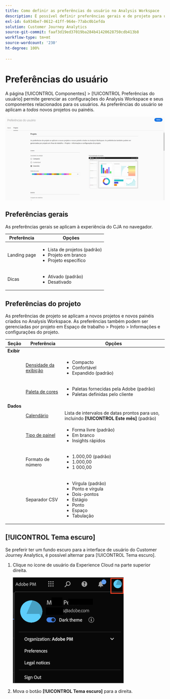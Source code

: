 ```yaml
---
title: Como definir as preferências do usuário no Analysis Workspace
description: É possível definir preferências gerais e de projeto para usuários.
exl-id: 6a934be7-0612-41ff-964e-77abc0b1efda
solution: Customer Journey Analytics
source-git-commit: faaf3d19ed37019ba284b41420628750cdb413b8
workflow-type: tm+mt
source-wordcount: '230'
ht-degree: 100%

---
```


# Preferências do usuário

A página [!UICONTROL Componentes] > [!UICONTROL Preferências do usuário] permite gerenciar as configurações do Analysis Workspace e seus componentes relacionados para os usuários. As preferências do usuário se aplicam a *todos* novos projetos ou painéis.

![Preferências do usuário](assets/user-preferences.png)

## Preferências gerais

As preferências gerais se aplicam à experiência do CJA no navegador.

| Preferência | Opções |
| --- | --- |
| Landing page | <ul><li>Lista de projetos (padrão)</li><li>Projeto em branco</li><li>Projeto específico</li></ul> |
| Dicas | <ul><li>Ativado (padrão)</li><li>Desativado</li></ul> |

## Preferências do projeto

As preferências de projeto se aplicam a novos projetos e novos painéis criados no Analysis Workspace. As preferências também podem ser gerenciadas por projeto em Espaço de trabalho > Projeto > Informações e configurações do projeto.

| Seção | Preferência | Opções |
| --- | --- | --- |
| **Exibir** |  |  |
|  | [Densidade da exibição](https://experienceleague.adobe.com/docs/analytics-platform/using/cja-workspace/build-workspace-project/view-density.html?lang=pt-BR) | <ul><li>Compacto</li><li>Confortável</li><li>Expandido (padrão)</li></ul> |
|  | [Paleta de cores](https://experienceleague.adobe.com/docs/analytics-platform/using/cja-workspace/build-workspace-project/color-palettes.html?lang=pt-BR) | <ul><li>Paletas fornecidas pela Adobe (padrão)</li><li>Paletas definidas pelo cliente</li></ul> |
| **Dados** |  |  |
|  | [Calendário](https://experienceleague.adobe.com/docs/analytics-platform/using/cja-workspace/panels/panels.html?lang=pt-BR#calendar) | Lista de intervalos de datas prontos para uso, incluindo **[!UICONTROL Este mês]** (padrão) |
|  | [Tipo de painel](https://experienceleague.adobe.com/docs/analytics-platform/using/cja-workspace/panels/panels.html?lang=pt-BR) | <ul><li>Forma livre (padrão)</li><li>Em branco</li><li>Insights rápidos</li></ul> |
|  | Formato de número | <ul><li>1.000,00 (padrão)</li><li>1.000,00</li><li>1 000,00</li></ul> |
|  | Separador CSV | <ul><li>Vírgula (padrão)</li><li>Ponto e vírgula</li><li>Dois-pontos</li><li>Estágio</li><li>Ponto</li><li>Espaço</li><li>Tabulação</li></ul> |

## [!UICONTROL Tema escuro]

Se preferir ter um fundo escuro para a interface de usuário do Customer Journey Analytics, é possível alternar para [!UICONTROL Tema escuro].

1. Clique no ícone de usuário da Experience Cloud na parte superior direita.

   ![tema escuro](assets/dark-theme.png)

1. Mova o botão **[!UICONTROL Tema escuro]** para a direita.

